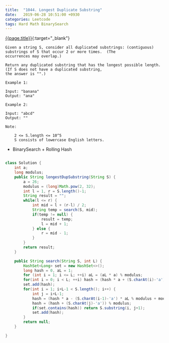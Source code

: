 ```yaml
---
title:  "1044. Longest Duplicate Substring"
date:   2019-06-28 10:51:00 +0930
categories: Leetcode
tags: Hard Math BinarySearch
---
```


[{{page.title}}](https://leetcode.com/problems/longest-duplicate-substring/){:target="_blank"}

    Given a string S, consider all duplicated substrings: (contiguous) substrings of S that occur 2 or more times.  (The
    occurrences may overlap.)

    Return any duplicated substring that has the longest possible length.  (If S does not have a duplicated substring,
    the answer is "".)

    Example 1:

    Input: "banana"
    Output: "ana"

    Example 2:

    Input: "abcd"
    Output: ""

    Note:

        2 <= S.length <= 10^5
        S consists of lowercase English letters.


* BinarySearch + Rolling Hash

```java

class Solution {
    int a;
    long modulus;
    public String longestDupSubstring(String S) {
        a = 26;
        modulus = (long)Math.pow(2, 32);
        int l = 1, r = S.length()-1;
        String result = "";
        while(l <= r) {
            int mid = l + (r-l) / 2;
            String temp = search(S, mid);
            if(temp != null) {
                result = temp;
                l = mid + 1;
            } else {
                r = mid - 1;
            }
        }
        return result;
    }

    public String search(String S, int L) {
        HashSet<Long> set = new HashSet<>();
        long hash = 0, aL = 1;
        for (int i = 1; i <= L; ++i) aL = (aL * a) % modulus;
        for(int i = 0; i < L; ++i) hash = (hash * a + (S.charAt(i)-'a')) % modulus;
        set.add(hash);
        for(int i = 1; i+L-1 < S.length(); i++) {
            int j = i+L-1;
            hash = (hash * a - (S.charAt(i-1)-'a') * aL % modulus + modulus) % modulus;
            hash = (hash + (S.charAt(j)-'a')) % modulus;
            if(set.contains(hash)) return S.substring(i, j+1);
            set.add(hash);
        }
        return null;
    }

}
```
